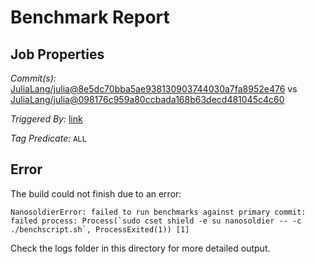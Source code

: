 # Benchmark Report

## Job Properties

*Commit(s):* [JuliaLang/julia@8e5dc70bba5ae938130903744030a7fa8952e476](https://github.com/JuliaLang/julia/commit/8e5dc70bba5ae938130903744030a7fa8952e476) vs [JuliaLang/julia@098176c959a80ccbada168b63decd481045c4c60](https://github.com/JuliaLang/julia/commit/098176c959a80ccbada168b63decd481045c4c60)

*Triggered By:* [link](https://github.com/JuliaLang/julia/pull/24406#issuecomment-341511012)

*Tag Predicate:* `ALL`

## Error

The build could not finish due to an error:

```
NanosoldierError: failed to run benchmarks against primary commit: failed process: Process(`sudo cset shield -e su nanosoldier -- -c ./benchscript.sh`, ProcessExited(1)) [1]
```

Check the logs folder in this directory for more detailed output.

